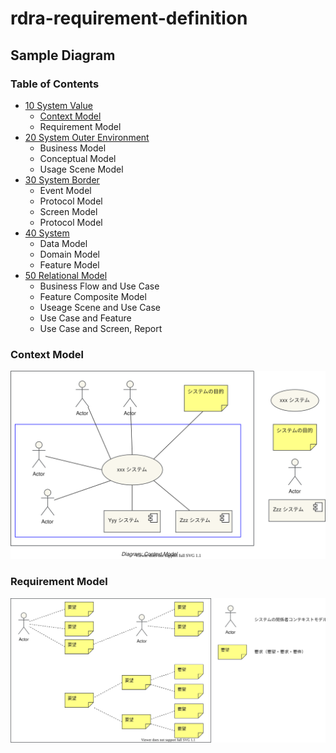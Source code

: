 # rdra-requirement-definition



## Sample Diagram

### Table of Contents

- [10 System Value](src/sample/10_SystemValue)
  - [Context Model](src/sample/10_SystemValue/ContextModel)
  - Requirement Model
- [20 System Outer Environment](src/sample/20_SystemOuterEnvironment)
  - Business Model
  - Conceptual Model
  - Usage Scene Model
- [30 System Border](src/sample/30_SystemBorder)
  - Event Model
  - Protocol Model
  - Screen Model
  - Protocol Model
- [40 System](src/sample/40_System)
  - Data Model
  - Domain Model
  - Feature Model
- [50 Relational Model](src/sample/50_RelationalModel)
  - Business Flow and Use Case
  - Feature Composite Model
  - Useage Scene and Use Case
  - Use Case and Feature
  - Use Case and Screen, Report

### Context Model

![](src/sample/10_SystemValue/ContextModel/ContextModel.drawio.svg)

### Requirement Model

![](src/sample/10_SystemValue/RequirementModel/RequirementModel.drawio.svg)

